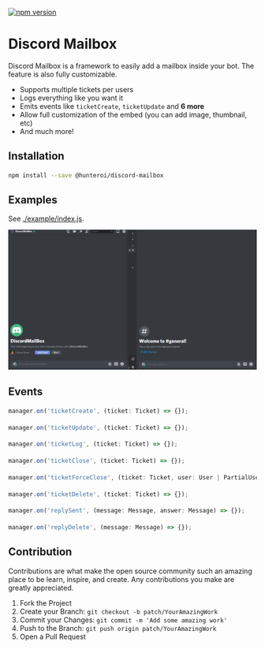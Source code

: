 <a href="https://www.npmjs.com/package/@hunteroi/discord-mailbox"><img src="https://badge.fury.io/js/%40hunteroi%2Fdiscord-mailbox.svg" alt="npm version" height="18"></a>

# Discord Mailbox
Discord Mailbox is a framework to easily add a mailbox inside your bot. The feature is also fully customizable.

- Supports multiple tickets per users
- Logs everything like you want it
- Emits events like `ticketCreate`, `ticketUpdate` and **6 more**
- Allow full customization of the embed (you can add image, thumbnail, etc)
- And much more!

## Installation

```sh
npm install --save @hunteroi/discord-mailbox
```

## Examples
See [./example/index.js](example/index.js).

![IMAGE](assets/example.gif)

## Events
```ts
manager.on('ticketCreate', (ticket: Ticket) => {});

manager.on('ticketUpdate', (ticket: Ticket) => {});

manager.on('ticketLog', (ticket: Ticket) => {});

manager.on('ticketClose', (ticket: Ticket) => {});

manager.on('ticketForceClose', (ticket: Ticket, user: User | PartialUser) => {});

manager.on('ticketDelete', (ticket: Ticket) => {});

manager.on('replySent', (message: Message, answer: Message) => {});

manager.on('replyDelete', (message: Message) => {});
```

## Contribution
Contributions are what make the open source community such an amazing place to be learn, inspire, and create. Any contributions you make are greatly appreciated.

1. Fork the Project
2. Create your Branch: `git checkout -b patch/YourAmazingWork`
3. Commit your Changes: `git commit -m 'Add some amazing work'`
4. Push to the Branch: `git push origin patch/YourAmazingWork`
5. Open a Pull Request
